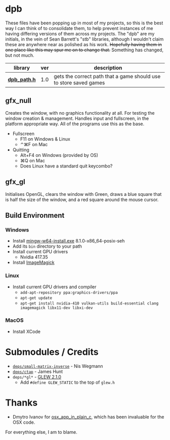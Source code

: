 dpb
===

These files have been popping up in most of my projects, so this is the best way I can think of to consolidate them, to help prevent instances of me having differing versions of them across my projects.
The "dpb" are my initials, in the vein of Sean Barrett's "stb" libraries, although I wouldn't claim these are anywhere near as polished as his work. ~~Hopefully having them in one place like this may spur me on to change that.~~ Something has changed, but not much.

| library | ver | description |
|---------|-----|-------------|
| **[dpb_path.h](src/dpb_path.h)**| 1.0 | gets the correct path that a game should use to store saved games |

gfx_null
--------
Creates the window, with no graphics functionality at all. For testing the window creation & management. Handles input and fullscreen, in the platform appropriate way. All of the programs use this as the base.
* Fullscreen
    * F11 on Windows & Linux
    * ⌃⌘F on Mac
* Quitting
    * Alt+F4 on Windows (provided by OS)
    * ⌘Q on Mac
    * Does Linux have a standard quit keycombo?

gfx_gl
------
Initialises OpenGL, clears the window with Green, draws a blue square that is half the size of the window, and a red square around the mouse cursor.

Build Environment
-----------------
### Windows
* Install [mingw-w64-install.exe](http://sourceforge.net/projects/mingw-w64/files/) 8.1.0-x86_64-posix-seh
* Add its ```bin``` directory to your path
* Install current GPU drivers
	* Nvidia 417.35
* Install [ImageMagick](http://www.imagemagick.org/script/download.php#windows)

### Linux
* Install current GPU drivers and compiler
	* ```add-apt-repository ppa:graphics-drivers/ppa```
	* ```apt-get update```
	* ```apt-get install nvidia-410 vulkan-utils build-essential clang imagemagick libx11-dev libxi-dev```

### MacOS
* Install XCode


Submodules / Credits
====================
* [```deps/small-matrix-inverse```](https://github.com/niswegmann/small-matrix-inverse) - Nis Wegmann
* [```deps/ctap```](https://github.com/jhunt/ctap) - James Hunt
* ```deps/*gl*``` - [GLEW 2.1.0](http://glew.sourceforge.net/)
    * Add ```#define GLEW_STATIC``` to the top of ```glew.h```

Thanks
======
* Dmytro Ivanov for [osx_app_in_plain_c](https://github.com/jimon/osx_app_in_plain_c), which has been invaluable for the OSX code.

For everything else, I am to blame.
